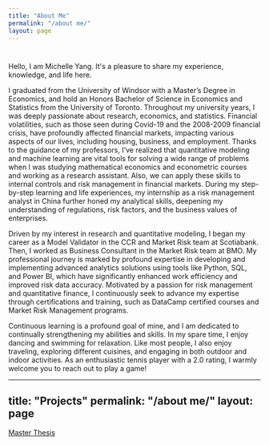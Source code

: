 ```yaml
---
title: "About Me"
permalink: "/about me/"
layout: page
---
```

<html lang="en">
<head>
    <meta charset="utf-8"/>
    <h1 align="center"><title>Michelle Yang</title></h1>
</head>
<body>
<p> Hello, I am Michelle Yang. It's a pleasure to share my experience, knowledge, and life here. </p>
<p> I graduated from the University of Windsor with a Master’s Degree in Economics, and hold an Honors Bachelor of Science in Economics and Statistics from the University of Toronto. Throughout my university years, I was deeply passionate about research, economics, and statistics. Financial volatilities, such as those seen during Covid-19 and the 2008-2009 financial crisis, have profoundly affected financial markets, impacting various aspects of our lives, including housing, business, and employment. Thanks to the guidance of my professors, I’ve realized that quantitative modeling and machine learning are vital tools for solving a wide range of problems when I was studying mathematical economics and econometric courses and working as a research assistant. Also, we can apply these skills to internal controls and risk management in financial markets. During my step-by-step learning and life experiences, my internship as a risk management analyst in China further honed my analytical skills, deepening my understanding of regulations, risk factors, and the business values of enterprises. </p>
  
<p> Driven by my interest in research and quantitative modeling, I began my career as a Model Validator in the CCR and Market Risk team at Scotiabank. Then, I worked as Business Consultant in the Market Risk team at BMO. My professional journey is marked by profound expertise in developing and implementing advanced analytics solutions using tools like Python, SQL, and Power BI, which have significantly enhanced work efficiency and improved risk data accuracy. Motivated by a passion for risk management and quantitative finance, I continuously seek to advance my expertise through certifications and training, such as DataCamp certified courses and Market Risk Management programs.</p>

<p> Continuous learning is a profound goal of mine, and I am dedicated to continually strengthening my abilities and skills. In my spare time, I enjoy dancing and swimming for relaxation. Like most people, I also enjoy traveling, exploring different cuisines, and engaging in both outdoor and indoor activities. As an enthusiastic tennis player with a 2.0 rating, I warmly welcome you to reach out to play a game!</p>  
</body>
</html>


---
title: "Projects"
permalink: "/about me/"
layout: page
---
[Master Thesis](https://scholar.uwindsor.ca/major-papers/139/)
